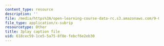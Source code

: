 ```yaml
---
content_type: resource
description: ''
file: /media/https%3A/open-learning-course-data-rc.s3.amazonaws.com/9-04-sensory-systems-fall-2013/618cec591ce55a758f8efebcf6e2eb30_M2KHrh_fCHE.vtt
file_type: application/x-subrip
resourcetype: Other
title: 3play caption file
uid: 618cec59-1ce5-5a75-8f8e-febcf6e2eb30
---
```

